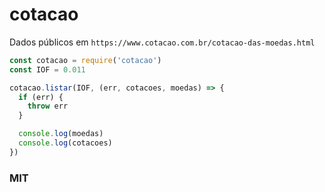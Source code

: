 # cotacao

Dados públicos em `https://www.cotacao.com.br/cotacao-das-moedas.html`

```javascript
const cotacao = require('cotacao')
const IOF = 0.011

cotacao.listar(IOF, (err, cotacoes, moedas) => {
  if (err) {
    throw err
  }

  console.log(moedas)
  console.log(cotacoes)
})
```

### MIT
